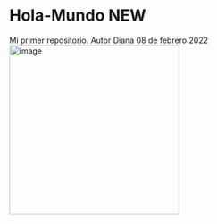 # Hola-Mundo NEW
Mi primer repositorio.
Autor Diana
08 de febrero 2022
<img width="304" alt="image" src="https://user-images.githubusercontent.com/99240518/153113261-2dc8d625-7c4b-4026-8da5-0834d8d89007.png">
